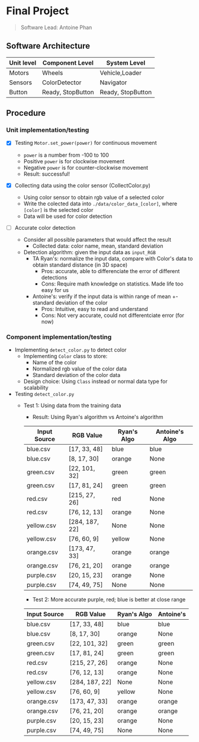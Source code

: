 # Final Project
> Software Lead: Antoine Phan

## Software Architecture
| Unit level | Component Level | System Level 	|
|------------|-----------------|----------------|
| Motors     | 	Wheels	       | Vehicle,Loader |
| Sensors    |  ColorDetector  | Navigator      |
| Button     |  Ready, StopButton | Ready, StopButton|

## Procedure
### Unit implementation/testing
- [x] Testing `Motor.set_power(power)` for continuous movement
	- `power` is a number from -100 to 100
	- Positive `power` is for clockwise movement
	- Negative `power` is for counter-clockwise movement
	- Result: successful!

- [x] Collecting data using the color sensor (CollectColor.py)
	- Using color sensor to obtain rgb value of a selected color
	- Write the colected data into `./data/color_data_[color]`, where `[color]` is the selected color
	- Data will be used for color detection
- [ ] Accurate color detection
	- Consider all possible parameters that would affect the result
		- Collected data: color name, mean, standard deviation
	- Detection algorithm: given the input data as `input_RGB`
		- TA Ryan's: normalize the input data, compare with Color's data to obtain standard distance (in 3D space)
			- Pros: accurate, able to differenciate the error of different detections
			- Cons: Require math knowledge on statistics. Made life too easy for us
		- Antoine's: verify if the input data is within range of mean +- standard deviation of the color
			- Pros: Intuitive, easy to read and understand
			- Cons: Not very accurate, could not differentciate error (for now)

### Component implementation/testing
- Implementing `detect_color.py` to detect color
    - Implementing `Color` class to store:
      - Name of the color
      - Normalized rgb value of the color data
      - Standard deviation of the color data
    - Design choice: Using `Class` instead or normal data type for scalability
- Testing `detect_color.py`
	-  Test 1: Using data from the training data
		- Result: Using Ryan's algorithm vs Antoine's algorithm

		| Input Source | RGB Value | Ryan's Algo | Antoine's Algo|
		|---------------|-----------|---------|-------|
		|blue.csv 	| [17, 33, 48] 	| blue 	| blue |
		|blue.csv 	| [8, 17, 30] 	| orange 	| None |
		|green.csv 	| [22, 101, 32] 	| green 	| green |
		|green.csv 	| [17, 81, 24] 	| green 	| green |
		|red.csv 	| [215, 27, 26] 	| red 	| None |
		|red.csv 	| [76, 12, 13] 	| orange 	| None |
		|yellow.csv 	| [284, 187, 22] 	| None 	| None |
		|yellow.csv 	| [76, 60, 9] 	| yellow 	| None |
		|orange.csv 	| [173, 47, 33] 	| orange 	| orange |
		|orange.csv 	| [76, 21, 20] 	| orange 	| orange |
		|purple.csv 	| [20, 15, 23] 	| orange 	| None |
		|purple.csv 	| [74, 49, 75] 	| None 	| None |

		- Test 2: More accurate purple, red; blue is better at close range

		| Input Source | RGB Value | Ryan's Algo | Antoine's |
		|---------------|-----------|---------|-------|
		|blue.csv       | [17, 33, 48]  | blue  | blue |
		|blue.csv       | [8, 17, 30]   | orange        | None |
		|green.csv      | [22, 101, 32]         | green         | green |
		|green.csv      | [17, 81, 24]  | green         | green |
		|red.csv        | [215, 27, 26]         | orange        | None |
		|red.csv        | [76, 12, 13]  | orange        | None |
		|yellow.csv     | [284, 187, 22]        | None  | None |
		|yellow.csv     | [76, 60, 9]   | yellow        | None |
		|orange.csv     | [173, 47, 33]         | orange        | orange |
		|orange.csv     | [76, 21, 20]  | orange        | orange |
		|purple.csv     | [20, 15, 23]  | orange        | None |
		|purple.csv     | [74, 49, 75]  | None  | None |






